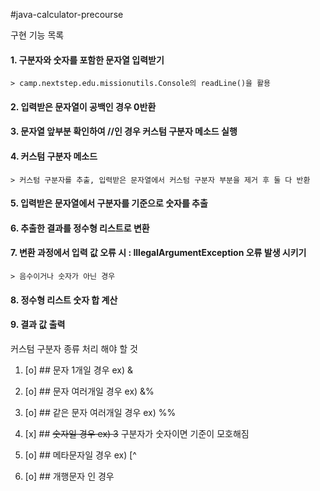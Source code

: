 #java-calculator-precourse

구현 기능 목록

#### 1. 구분자와 숫자를 포함한 문자열 입력받기

    > camp.nextstep.edu.missionutils.Console의 readLine()을 활용

#### 2. 입력받은 문자열이 공백인 경우 0반환

#### 3. 문자열 앞부분 확인하여 //인 경우 커스텀 구분자 메소드 실행

#### 4. 커스텀 구분자 메소드

    > 커스텀 구분자를 추출, 입력받은 문자열에서 커스텀 구분자 부분을 제거 후 둘 다 반환

#### 5. 입력받은 문자열에서 구분자를 기준으로 숫자를 추출

#### 6. 추출한 결과를 정수형 리스트로 변환

#### 7. 변환 과정에서 입력 값 오류 시 : IllegalArgumentException 오류 발생 시키기

    > 음수이거나 숫자가 아닌 경우

#### 8. 정수형 리스트 숫자 합 계산

#### 9. 결과 값 출력

커스텀 구분자 종류 처리 해야 할 것

1. [o] ## 문자 1개일 경우 ex) &

2. [o] ## 문자 여러개일 경우 ex) &%

3. [o] ## 같은 문자 여러개일 경우 ex) %%

4. [x] ## ~~숫자일 경우 ex) 3~~  구분자가 숫자이면 기준이 모호해짐

5. [o] ## 메타문자일 경우 ex) [^

6. [o] ## 개행문자 인 경우


